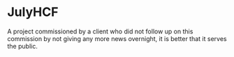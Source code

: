 # JulyHCF

A project commissioned by a client who did not follow up on this commission by not giving any more news overnight, it is better that it serves the public.
